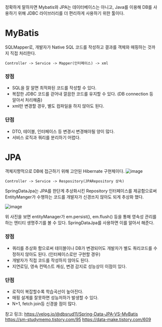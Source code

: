 정확하게 말하자면 Mybatis와 JPA는 데이터베이스는 아니고, Java를 이용해 DB를 사용하기 위해 JDBC 라이브러리를 더 편리하게 사용하기 위한 툴이다. 

# MyBatis

SQLMapper로, 개발자가 Native SQL 코드를 작성하고 결과를 객체와 매핑하는 것까지 직접 처리한다. 

```
Controller -> Service -> Mapper(인터페이스) -> xml
```

### 장점

* SQL을 잘 알면 최적화된 코드를 작성할 수 있다. 
* 복잡한 JDBC 코드를 걷어내 깔끔한 코드를 유지할 수 있다. (DB connection 등 알아서 처리해줌)
* xml만 변경할 경우, 별도 컴파일을 하지 않아도 된다. 

### 단점

* DTO, 테이블, 인터페이스 등 변경시 변경해야될 양이 많다. 
* 서비스 로직과 쿼리를 분리하기 어렵다.  



# JPA

객체지향적으로 DB에 접근하기 위해 고안된 Hibernate 구현체이다. 
![image](https://user-images.githubusercontent.com/45115557/182015769-724239c1-d8fd-4e35-8fe2-d62029c3e629.png)


```
Controller -> Service -> Respository(JPARepository 상속)
```

SpringDataJpa는 JPA를 한단계 추상화시킨 Repository 인터페이스를 제공함으로써 EntityManger가 수행하는 코드를 개발자가 신경쓰지 않아도 되게 추상화 했다. 

![image](https://user-images.githubusercontent.com/45115557/182015847-5f8b8856-1a1f-41f8-8d07-5a8c50ec08ff.png)

위 사진을 보면 entityManager가 em.persist(), em.flush() 등을 통해 영속성 관리를 하는 엔티티 생명주기를 볼 수 있다. SpringDataJpa를 사용하면 이를 알아서 해준다. 


### 장점

* 쿼리를 추상화 함으로써 테이블이나 DB가 변경되어도 개발자가 별도 쿼리코드를 수정하지 않아도 된다. (인터페이스로만 구현할 경우)
* 개발자가 직접 코드를 작성하지 않아도 된다.
* 지연로딩, 영속 컨텍스트 캐싱, 변경 감지로 성능상이 이점이 있다. 

### 단점

* 로직이 복잡할수록 학습곡선이 높아진다. 
* 매핑 설계를 잘못하면 성능저하가 발생할 수 있다. 
* N+1, fetch join등 신경쓸 점이 많다. 


참고 링크:
https://velog.io/@dbsrud11/Spring-Data-JPA-VS-MyBatis
https://sm-studymemo.tistory.com/95
https://data-make.tistory.com/609
